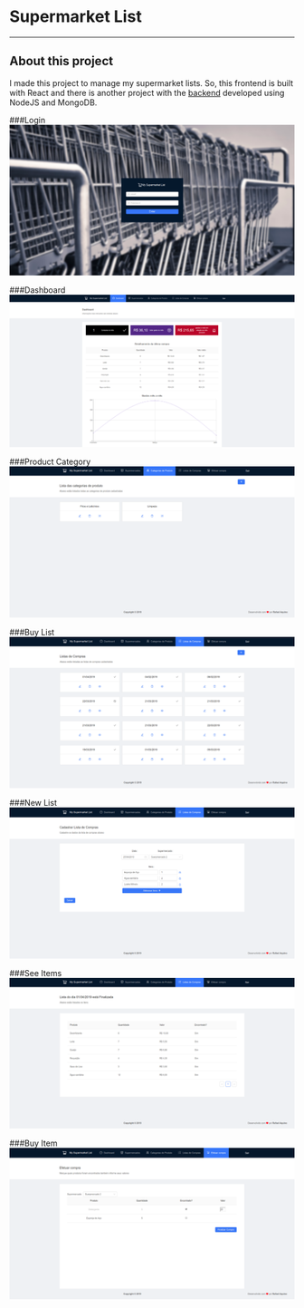 # Supermarket List

----
## About this project
I made this project to manage my supermarket lists. So, this frontend is built with React and there is another project with the [backend](https://github.com/rafael-acerqueira/supermarket-list-backend) developed using NodeJS and MongoDB.

###Login
![Login](https://raw.githubusercontent.com/rafael-acerqueira/supermarket-list-frontend/master/src/screenshots/Login.png)

###Dashboard
![Dashboard](https://raw.githubusercontent.com/rafael-acerqueira/supermarket-list-frontend/master/src/screenshots/Dashboard.png)

###Product Category
![Product Category](https://raw.githubusercontent.com/rafael-acerqueira/supermarket-list-frontend/master/src/screenshots/product_category.png)

###Buy List
![Buy List](https://raw.githubusercontent.com/rafael-acerqueira/supermarket-list-frontend/master/src/screenshots/buy_list.png)

###New List
![New List](https://raw.githubusercontent.com/rafael-acerqueira/supermarket-list-frontend/master/src/screenshots/new_buy_list.png)

###See Items
![See Items](https://raw.githubusercontent.com/rafael-acerqueira/supermarket-list-frontend/master/src/screenshots/see_buy_list.png)

###Buy Item
![Buy item](https://raw.githubusercontent.com/rafael-acerqueira/supermarket-list-frontend/master/src/screenshots/buy.png)